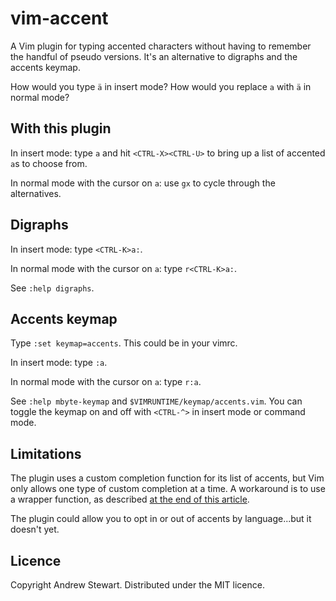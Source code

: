 # vim-accent

A Vim plugin for typing accented characters without having to remember the handful of pseudo versions.  It's an alternative to digraphs and the accents keymap.

How would you type `ä` in insert mode?  How would you replace `a` with `ä` in normal mode?


## With this plugin

In insert mode: type `a` and hit `<CTRL-X><CTRL-U>` to bring up a list of accented `a`s to choose from.

In normal mode with the cursor on `a`: use `gx` to cycle through the alternatives.


## Digraphs

In insert mode: type `<CTRL-K>a:`.

In normal mode with the cursor on `a`: type `r<CTRL-K>a:`.

See `:help digraphs`.


## Accents keymap

Type `:set keymap=accents`.  This could be in your vimrc.

In insert mode: type `:a`.

In normal mode with the cursor on `a`: type `r:a`.

See `:help mbyte-keymap` and `$VIMRUNTIME/keymap/accents.vim`.  You can toggle the keymap on and off with `<CTRL-^>` in insert mode or command mode.


## Limitations

The plugin uses a custom completion function for its list of accents, but Vim only allows one type of custom completion at a time.  A workaround is to use a wrapper function, as described [at the end of this article](http://junegunn.kr/2014/06/emoji-completion-in-vim/).

The plugin could allow you to opt in or out of accents by language...but it doesn't yet.


## Licence

Copyright Andrew Stewart.  Distributed under the MIT licence.

